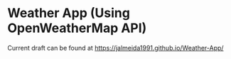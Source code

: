# Weather App (Using OpenWeatherMap API)

Current draft can be found at https://jalmeida1991.github.io/Weather-App/
